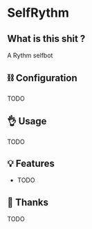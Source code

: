 # SelfRythm
## What is this shit ?

A Rythm selfbot

## ⛓ Configuration

TODO

## 👌 Usage
TODO
## 💡 Features

- TODO

## 🙏 Thanks

TODO